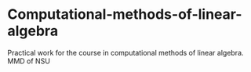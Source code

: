 # Computational-methods-of-linear-algebra
Practical work for the course in computational methods of linear algebra. MMD of NSU

